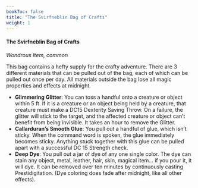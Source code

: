 ```yaml
---
bookToc: false
title: "The Svirfneblin Bag of Crafts"
weight: 1
---
```


#### The Svirfneblin Bag of Crafts 
*Wondrous Item, common*

This bag contains a hefty supply for the crafty adventure. There are 3 different materials that can be pulled out of the bag, each of which can be pulled out once per day. All materials outside the bag lose all magic properties and effects at midnight. 
- **Glimmering Glitter**: You can toss a handful onto a creature or object within 5 ft. If it is a creature or an object being held by a creature, that creature must make a DC15 Dexterity Saving Throw. On a failure, the glitter will stick to the target, and the affected creature or object can’t benefit from being invisible. It takes an hour to remove the Glitter. 
- **Callarduran’s Smooth Glue**: You pull out a handful of glue, which isn’t sticky. When the command word is spoken, the glue immediately becomes sticky. Anything stuck together with this glue can be pulled apart with a successful DC 15 Strength check. 
- **Deep Dye**: You pull out a jar of dye of any one single color. The dye can stain any object, metal, leather, hair, skin, magical item… if you pour it, it will dye. It can be removed over ten minutes by continuously casting Prestidigitation. (Dye coloring does fade after midnight, like all other effects).